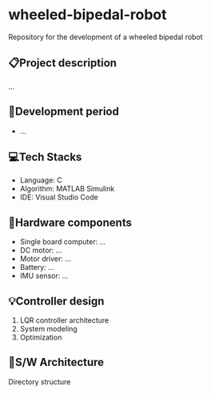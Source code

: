 # wheeled-bipedal-robot
Repository for the development of a wheeled bipedal robot 

## 📋Project description
...

## 📆Development period
- ...

## 💻Tech Stacks
- Language: C <br>
- Algorithm: MATLAB Simulink <br>
- IDE: Visual Studio Code 

## 🔨Hardware components
- Single board computer: ... <br>
- DC motor: ... <br>
- Motor driver: ... <br>
- Battery: ... <br>
- IMU sensor: ...

## 💡Controller design
1. LQR controller architecture
2. System modeling
3. Optimization

## 📁S/W Architecture
Directory structure
